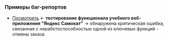 ### Примеры баг-репортов
- [Посмотреть](https://github.com/Solution-Found/Solution-Found/tree/master/reports/assets/bug-1.png) <- **тестирование функционала учебного веб-приложения "Яндекс Самокат"** -> обнаружена критическая ошибка, связанная с неработоспособностью одной из ключевых функций - отмены заказа